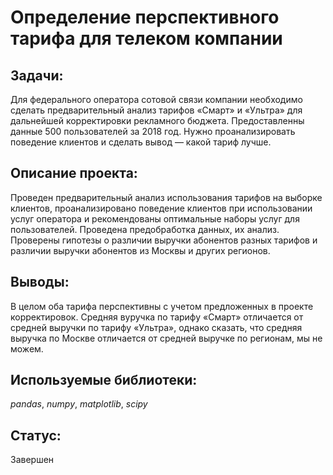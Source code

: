 # Определение перспективного тарифа для телеком компании

## Задачи:

Для федерального оператора сотовой связи компании необходимо сделать предварительный анализ тарифов «Смарт» и «Ультра» для дальнейшей корректировки рекламного бюджета. Предоставленны данные 500 пользователей за 2018 год. Нужно проанализировать поведение клиентов и сделать вывод — какой тариф лучше.

## Описание проекта:

Проведен предварительный анализ использования тарифов на выборке клиентов, проанализировано поведение клиентов при использовании услуг оператора и рекомендованы оптимальные наборы услуг для пользователей. Проведена предобработка данных, их анализ. Проверены гипотезы о различии выручки абонентов разных тарифов и различии выручки абонентов из Москвы и других регионов.

## Выводы:

В целом оба тарифа перспективны с учетом предложенных в проекте корректировок. Средняя вуручка по тарифу «Смарт» отличается от средней выручки по тарифу «Ультра», однако сказать, что средняя выручка по Москве отличается от средней выручке по регионам, мы не можем.

## Используемые библиотеки:

*pandas*, *numpy*, *matplotlib*, *scipy*

## Статус:

Завершен
